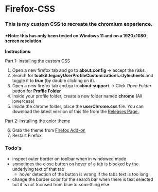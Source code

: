 # Firefox-CSS

### This is my custom CSS to recreate the chromium experience.
#### *Note: this has only been tested on Windows 11 and on a 1920x1080 screen resolution.

__Instructions:__

Part 1: Installing the custom CSS

1. Open a new firefox tab and go to __about:config__ -> accept the risks.
2. Search for __toolkit.legacyUserProfileCustomizations.stylesheets__ and toggle it to __true__ (by double clicking on it).
3. Open a new firefox tab and go to __about:support__ -> Click *Open Folder* button for __Profile Folder__
4. Inside your profile folder, create a new folder named __chrome__ (All lowercase)
5. Inside the chrome folder, place the __userChrome.css__ file. You can download the latest version of this file from the [Releases Page.](https://github.com/Trifall/Firefox-CSS/releases/)


Part 2: Installing the color theme

6. Grab the theme from [Firefox Add-on](https://addons.mozilla.org/en-US/firefox/addon/dark-chromium-esque-theme/)
8. Restart Firefox

### Todo's
* inspect outer border on toolbar when in windowed mode
* sometimes the close button on hover of a tab is blocked by the underlying text of that tab
  * hover detection of the button is wrong if the tabs text is too long
* change the border color for the search bar when there is text selected but it is not focused from blue to something else
